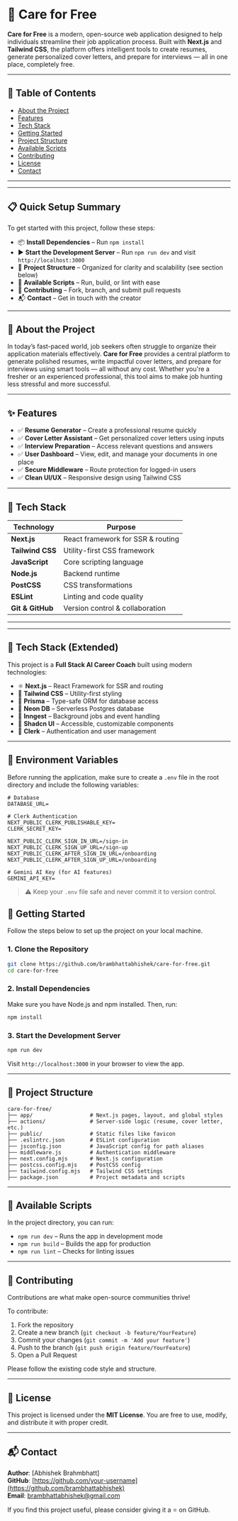 # 💼 Care for Free

**Care for Free** is a modern, open-source web application designed to help individuals streamline their job application process. Built with **Next.js** and **Tailwind CSS**, the platform offers intelligent tools to create resumes, generate personalized cover letters, and prepare for interviews — all in one place, completely free.

---

## 📖 Table of Contents

- [About the Project](#about-the-project)
- [Features](#features)
- [Tech Stack](#tech-stack)
- [Getting Started](#getting-started)
- [Project Structure](#project-structure)
- [Available Scripts](#available-scripts)
- [Contributing](#contributing)
- [License](#license)
- [Contact](#contact)

---


---

## 📋 Quick Setup Summary

To get started with this project, follow these steps:

- 📦 **Install Dependencies** – Run `npm install`
- ▶️ **Start the Development Server** – Run `npm run dev` and visit `http://localhost:3000`
- 📁 **Project Structure** – Organized for clarity and scalability (see section below)
- 🔧 **Available Scripts** – Run, build, or lint with ease
- 🤝 **Contributing** – Fork, branch, and submit pull requests
- 📬 **Contact** – Get in touch with the creator

---
## 📌 About the Project

In today’s fast-paced world, job seekers often struggle to organize their application materials effectively. **Care for Free** provides a central platform to generate polished resumes, write impactful cover letters, and prepare for interviews using smart tools — all without any cost. Whether you're a fresher or an experienced professional, this tool aims to make job hunting less stressful and more successful.

---

## ✨ Features

- ✅ **Resume Generator** – Create a professional resume quickly
- ✅ **Cover Letter Assistant** – Get personalized cover letters using inputs
- ✅ **Interview Preparation** – Access relevant questions and answers
- ✅ **User Dashboard** – View, edit, and manage your documents in one place
- ✅ **Secure Middleware** – Route protection for logged-in users
- ✅ **Clean UI/UX** – Responsive design using Tailwind CSS

---

## 🧰 Tech Stack

| Technology      | Purpose                     |
|------------------|-----------------------------|
| **Next.js**       | React framework for SSR & routing |
| **Tailwind CSS**  | Utility-first CSS framework |
| **JavaScript**    | Core scripting language |
| **Node.js**       | Backend runtime |
| **PostCSS**       | CSS transformations |
| **ESLint**        | Linting and code quality |
| **Git & GitHub**  | Version control & collaboration |

---


---

## 🧠 Tech Stack (Extended)

This project is a **Full Stack AI Career Coach** built using modern technologies:

- ⚛️ **Next.js** – React Framework for SSR and routing
- 🌈 **Tailwind CSS** – Utility-first styling
- 🔄 **Prisma** – Type-safe ORM for database access
- 🧬 **Neon DB** – Serverless Postgres database
- 🧰 **Inngest** – Background jobs and event handling
- 💅 **Shadcn UI** – Accessible, customizable components
- 🔐 **Clerk** – Authentication and user management

---

## 🔐 Environment Variables

Before running the application, make sure to create a `.env` file in the root directory and include the following variables:

```env
# Database
DATABASE_URL=

# Clerk Authentication
NEXT_PUBLIC_CLERK_PUBLISHABLE_KEY=
CLERK_SECRET_KEY=

NEXT_PUBLIC_CLERK_SIGN_IN_URL=/sign-in
NEXT_PUBLIC_CLERK_SIGN_UP_URL=/sign-up
NEXT_PUBLIC_CLERK_AFTER_SIGN_IN_URL=/onboarding
NEXT_PUBLIC_CLERK_AFTER_SIGN_UP_URL=/onboarding

# Gemini AI Key (for AI features)
GEMINI_API_KEY=
```

> ⚠️ Keep your `.env` file safe and never commit it to version control.
## 🚀 Getting Started

Follow the steps below to set up the project on your local machine.

### 1. Clone the Repository

```bash
git clone https://github.com/brambhattabhishek/care-for-free.git
cd care-for-free
```

### 2. Install Dependencies

Make sure you have Node.js and npm installed. Then, run:

```bash
npm install
```

### 3. Start the Development Server

```bash
npm run dev
```

Visit `http://localhost:3000` in your browser to view the app.

---

## 📁 Project Structure

```plaintext
care-for-free/
├── app/                  # Next.js pages, layout, and global styles
├── actions/              # Server-side logic (resume, cover letter, etc.)
├── public/               # Static files like favicon
├── .eslintrc.json        # ESLint configuration
├── jsconfig.json         # JavaScript config for path aliases
├── middleware.js         # Authentication middleware
├── next.config.mjs       # Next.js configuration
├── postcss.config.mjs    # PostCSS config
├── tailwind.config.mjs   # Tailwind CSS settings
├── package.json          # Project metadata and scripts
```

---

## 📜 Available Scripts

In the project directory, you can run:

- `npm run dev` – Runs the app in development mode
- `npm run build` – Builds the app for production
- `npm run lint` – Checks for linting issues

---

## 🤝 Contributing

Contributions are what make open-source communities thrive!

To contribute:

1. Fork the repository
2. Create a new branch (`git checkout -b feature/YourFeature`)
3. Commit your changes (`git commit -m 'Add your feature'`)
4. Push to the branch (`git push origin feature/YourFeature`)
5. Open a Pull Request

Please follow the existing code style and structure.

---

## 📄 License

This project is licensed under the **MIT License**. You are free to use, modify, and distribute it with proper credit.

---

## 📬 Contact

**Author**: [Abhishek Brahmbhatt]  
**GitHub**: [https://github.com/your-username](https://github.com/brambhattabhishek)  
**Email**: brambhattabhishek@gmail.com  

If you find this project useful, please consider giving it a ⭐ on GitHub.
